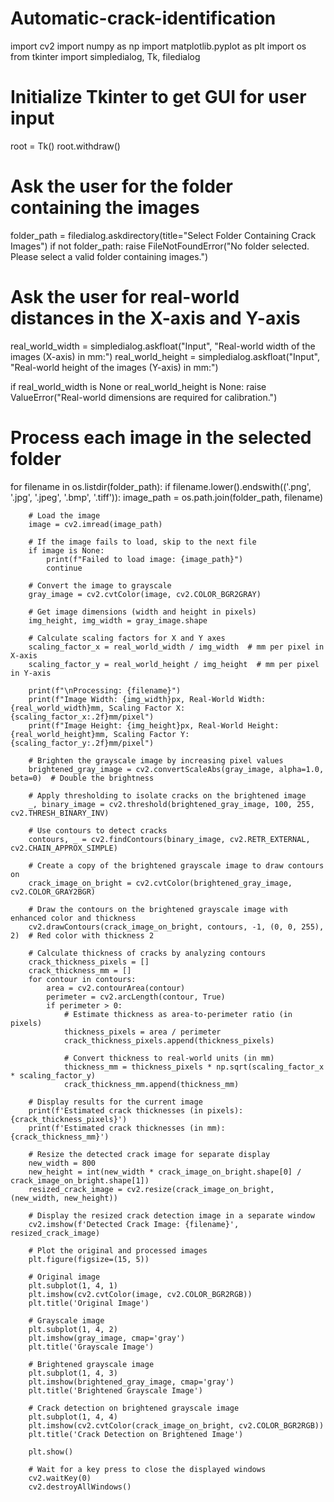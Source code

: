 # Automatic-crack-identification
import cv2
import numpy as np
import matplotlib.pyplot as plt
import os
from tkinter import simpledialog, Tk, filedialog

# Initialize Tkinter to get GUI for user input
root = Tk()
root.withdraw()

# Ask the user for the folder containing the images
folder_path = filedialog.askdirectory(title="Select Folder Containing Crack Images")
if not folder_path:
    raise FileNotFoundError("No folder selected. Please select a valid folder containing images.")

# Ask the user for real-world distances in the X-axis and Y-axis
real_world_width = simpledialog.askfloat("Input", "Real-world width of the images (X-axis) in mm:")
real_world_height = simpledialog.askfloat("Input", "Real-world height of the images (Y-axis) in mm:")

if real_world_width is None or real_world_height is None:
    raise ValueError("Real-world dimensions are required for calibration.")

# Process each image in the selected folder
for filename in os.listdir(folder_path):
    if filename.lower().endswith(('.png', '.jpg', '.jpeg', '.bmp', '.tiff')):
        image_path = os.path.join(folder_path, filename)

        # Load the image
        image = cv2.imread(image_path)

        # If the image fails to load, skip to the next file
        if image is None:
            print(f"Failed to load image: {image_path}")
            continue

        # Convert the image to grayscale
        gray_image = cv2.cvtColor(image, cv2.COLOR_BGR2GRAY)

        # Get image dimensions (width and height in pixels)
        img_height, img_width = gray_image.shape

        # Calculate scaling factors for X and Y axes
        scaling_factor_x = real_world_width / img_width  # mm per pixel in X-axis
        scaling_factor_y = real_world_height / img_height  # mm per pixel in Y-axis

        print(f"\nProcessing: {filename}")
        print(f"Image Width: {img_width}px, Real-World Width: {real_world_width}mm, Scaling Factor X: {scaling_factor_x:.2f}mm/pixel")
        print(f"Image Height: {img_height}px, Real-World Height: {real_world_height}mm, Scaling Factor Y: {scaling_factor_y:.2f}mm/pixel")

        # Brighten the grayscale image by increasing pixel values
        brightened_gray_image = cv2.convertScaleAbs(gray_image, alpha=1.0, beta=0)  # Double the brightness

        # Apply thresholding to isolate cracks on the brightened image
        _, binary_image = cv2.threshold(brightened_gray_image, 100, 255, cv2.THRESH_BINARY_INV)

        # Use contours to detect cracks
        contours, _ = cv2.findContours(binary_image, cv2.RETR_EXTERNAL, cv2.CHAIN_APPROX_SIMPLE)

        # Create a copy of the brightened grayscale image to draw contours on
        crack_image_on_bright = cv2.cvtColor(brightened_gray_image, cv2.COLOR_GRAY2BGR)

        # Draw the contours on the brightened grayscale image with enhanced color and thickness
        cv2.drawContours(crack_image_on_bright, contours, -1, (0, 0, 255), 2)  # Red color with thickness 2

        # Calculate thickness of cracks by analyzing contours
        crack_thickness_pixels = []
        crack_thickness_mm = []
        for contour in contours:
            area = cv2.contourArea(contour)
            perimeter = cv2.arcLength(contour, True)
            if perimeter > 0:
                # Estimate thickness as area-to-perimeter ratio (in pixels)
                thickness_pixels = area / perimeter
                crack_thickness_pixels.append(thickness_pixels)

                # Convert thickness to real-world units (in mm)
                thickness_mm = thickness_pixels * np.sqrt(scaling_factor_x * scaling_factor_y)
                crack_thickness_mm.append(thickness_mm)

        # Display results for the current image
        print(f'Estimated crack thicknesses (in pixels): {crack_thickness_pixels}')
        print(f'Estimated crack thicknesses (in mm): {crack_thickness_mm}')

        # Resize the detected crack image for separate display
        new_width = 800
        new_height = int(new_width * crack_image_on_bright.shape[0] / crack_image_on_bright.shape[1])
        resized_crack_image = cv2.resize(crack_image_on_bright, (new_width, new_height))

        # Display the resized crack detection image in a separate window
        cv2.imshow(f'Detected Crack Image: {filename}', resized_crack_image)

        # Plot the original and processed images
        plt.figure(figsize=(15, 5))

        # Original image
        plt.subplot(1, 4, 1)
        plt.imshow(cv2.cvtColor(image, cv2.COLOR_BGR2RGB))
        plt.title('Original Image')

        # Grayscale image
        plt.subplot(1, 4, 2)
        plt.imshow(gray_image, cmap='gray')
        plt.title('Grayscale Image')

        # Brightened grayscale image
        plt.subplot(1, 4, 3)
        plt.imshow(brightened_gray_image, cmap='gray')
        plt.title('Brightened Grayscale Image')

        # Crack detection on brightened grayscale image
        plt.subplot(1, 4, 4)
        plt.imshow(cv2.cvtColor(crack_image_on_bright, cv2.COLOR_BGR2RGB))
        plt.title('Crack Detection on Brightened Image')

        plt.show()

        # Wait for a key press to close the displayed windows
        cv2.waitKey(0)
        cv2.destroyAllWindows()
